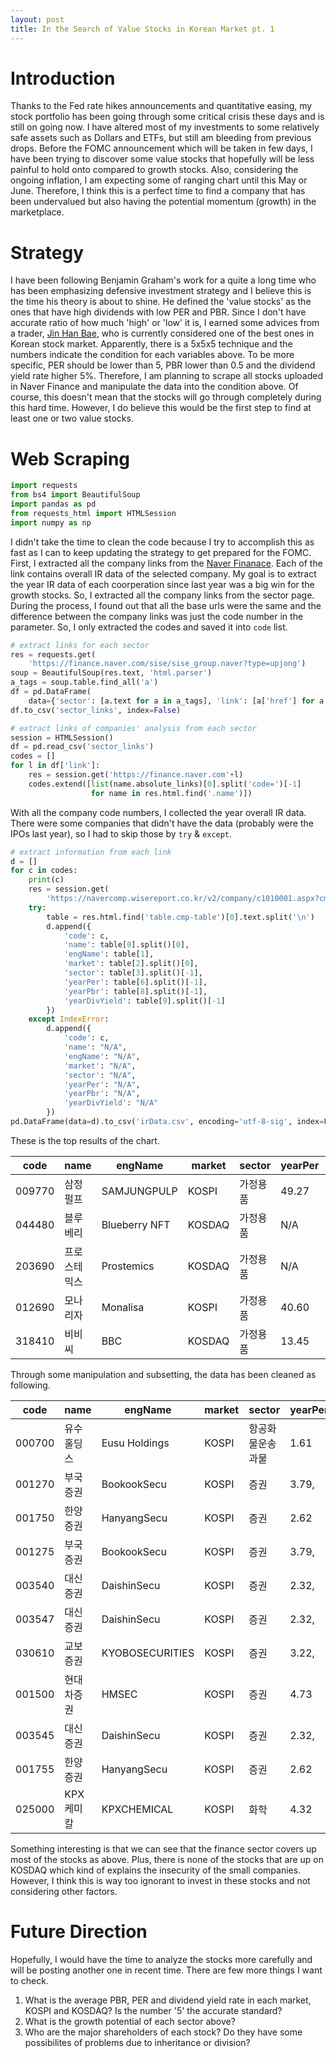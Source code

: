 ```yaml
---
layout: post
title: In the Search of Value Stocks in Korean Market pt. 1
---
```

# Introduction
Thanks to the Fed rate hikes announcements and quantitative easing, my stock portfolio has been going through some critical crisis these days and is still on going now. I have altered most of my investments to some relatively safe assets such as Dollars and ETFs, but still am bleeding from previous drops. Before the FOMC announcement which will be taken in few days, I have been trying to discover some value stocks that hopefully will be less painful to hold onto compared to growth stocks. Also, considering the ongoing inflation, I am expecting some of ranging chart until this May or June. Therefore, I think this is a perfect time to find a company that has been undervalued but also having the potential momentum (growth) in the marketplace.

# Strategy
I have been following Benjamin Graham's work for a quite a long time who has been emphasizing defensive investment strategy and I believe this is the time his theory is about to shine. He defined the 'value stocks' as the ones that have high dividends with low PER and PBR. Since I don't have accurate ratio of how much 'high' or 'low' it is, I earned some advices from a trader, [Jin Han Bae](https://www.youtube.com/channel/UCu2R3TCLSxYV8pRyBGNOh2g), who is currently considered one of the best ones in Korean stock market. Apparently, there is a 5x5x5 technique and the numbers indicate the condition for each variables above. To be more specific, PER should be lower than 5, PBR lower than 0.5 and the dividend yield rate higher 5%.
Therefore, I am planning to scrape all stocks uploaded in Naver Finance and manipulate the data into the condition above. Of course, this doesn't mean that the stocks will go through completely during this hard time. However, I do believe this would be the first step to find at least one or two value stocks.

# Web Scraping
```python
import requests
from bs4 import BeautifulSoup
import pandas as pd
from requests_html import HTMLSession
import numpy as np
```
I didn't take the time to clean the code because I try to accomplish this as fast as I can to keep updating the strategy to get prepared for the FOMC. 
First, I extracted all the company links from the [Naver Finanace](https://finance.naver.com/). Each of the link contains overall IR data of the selected company. My goal is to extract the year IR data of each coorperation since last year was a big win for the growth stocks. So, I extracted all the company links from the sector page. During the process, I found out that all the base urls were the same and the difference between the company links was just the code number in the parameter. So, I only extracted the codes and saved it into `code` list.
```python
# extract links for each sector
res = requests.get(
    'https://finance.naver.com/sise/sise_group.naver?type=upjong')
soup = BeautifulSoup(res.text, 'html.parser')
a_tags = soup.table.find_all('a')
df = pd.DataFrame(
    data={'sector': [a.text for a in a_tags], 'link': [a['href'] for a in a_tags]})
df.to_csv('sector_links', index=False)

# extract links of companies' analysis from each sector
session = HTMLSession()
df = pd.read_csv('sector_links')
codes = []
for l in df['link']:
    res = session.get('https://finance.naver.com'+l)
    codes.extend([list(name.absolute_links)[0].split('code=')[-1]
                  for name in res.html.find('.name')])
```
With all the company code numbers, I collected the year overall IR data. There were some companies that didn't have the data (probably were the IPOs last year), so I had to skip those by `try` & `except`.
```python
# extract information from each link
d = []
for c in codes:
    print(c)
    res = session.get(
        'https://navercomp.wisereport.co.kr/v2/company/c1010001.aspx?cmp_cd='+c)
    try:
        table = res.html.find('table.cmp-table')[0].text.split('\n')
        d.append({
            'code': c,
            'name': table[0].split()[0],
            'engName': table[1],
            'market': table[2].split()[0],
            'sector': table[3].split()[-1],
            'yearPer': table[6].split()[-1],
            'yearPbr': table[8].split()[-1],
            'yearDivYield': table[9].split()[-1]
        })
    except IndexError:
        d.append({
            'code': c,
            'name': "N/A",
            'engName': "N/A",
            'market': "N/A",
            'sector': "N/A",
            'yearPer': "N/A",
            'yearPbr': "N/A",
            'yearDivYield': "N/A"
        })
pd.DataFrame(data=d).to_csv('irData.csv', encoding='utf-8-sig', index=False)
```
These is the top results of the chart.

<style>
td, th {
   border: !important;
}
</style>
|code|name|engName|market|sector|yearPer|yearPbr|yearDivYield|  
|----|----|-------|------|------|-------|-------|------------|  
|009770|삼정펄프|SAMJUNGPULP|KOSPI|가정용품|49.27|0.34|3.57%|  
|044480|블루베리|Blueberry NFT|KOSDAQ|가정용품|N/A|1.76|0.00%|  
|203690|프로스테믹스|Prostemics|KOSDAQ|가정용품|N/A|5.46|0.00%|  
|012690|모나리자|Monalisa|KOSPI|가정용품|40.60|1.83|2.02%|  
|318410|비비씨|BBC|KOSDAQ|가정용품|13.45|1.06|0.00%|  

Through some manipulation and subsetting, the data has been cleaned as following.

|code|name|engName|market|sector|yearPer|yearPbr|yearDivYield|  
|----|----|-------|------|------|-------|-------|------------|  
|000700|유수홀딩스|Eusu Holdings|KOSPI|항공화물운송과물|1.61|0.43|9.04|  
|001270|부국증권|BookookSecu|KOSPI|증권|3.79,|0.33|5.01|  
|001750|한양증권|HanyangSecu|KOSPI|증권|2.62|0.4|,5.1|  
|001275|부국증권|BookookSecu|KOSPI|증권|3.79,|0.33|5.01|  
|003540|대신증권|DaishinSecu|KOSPI|증권|2.32,|0.44|7.04|  
|003547|대신증권|DaishinSecu|KOSPI|증권|2.32,|0.44|7.04|  
|030610|교보증권|KYOBOSECURITIES|KOSPI|증권|3.22,|0.37|5.63|  
|001500|현대차증권|HMSEC|KOSPI|증권|4.73|0.38|5.95|  
|003545|대신증권|DaishinSecu|KOSPI|증권|2.32,|0.44|7.04|  
|001755|한양증권|HanyangSecu|KOSPI|증권|2.62|0.4|,5.1|  
|025000|KPX케미칼|KPXCHEMICAL|KOSPI|화학|4.32|0.45|5.23|  

Something interesting is that we can see that the finance sector covers up most of the stocks as above. Plus, there is none of the stocks that are up on KOSDAQ which kind of explains the insecurity of the small companies. However, I think this is way too ignorant to invest in these stocks and not considering other factors.

# Future Direction
Hopefully, I would have the time to analyze the stocks more carefully and will be posting another one in recent time. There are few more things I want to check.
1. What is the average PBR, PER and dividend yield rate in each market, KOSPI and KOSDAQ? Is the number '5' the accurate standard?
2. What is the growth potential of each sector above?
3. Who are the major shareholders of each stock? Do they have some possibilites of problems due to inheritance or division?